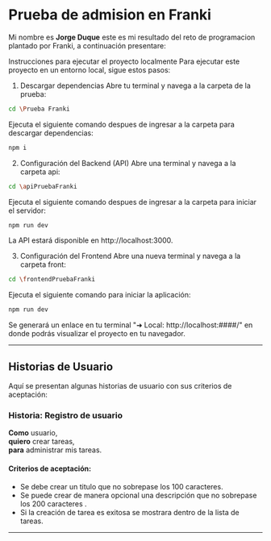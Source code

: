 # Prueba de admision en Franki

Mi nombre es **Jorge Duque** este es mi resultado del reto de programacion plantado por Franki, a continuación presentare:

Instrucciones para ejecutar el proyecto localmente
Para ejecutar este proyecto en un entorno local, sigue estos pasos:

1. Descargar dependencias
Abre tu terminal y navega a la carpeta de la prueba:
```sh
cd \Prueba Franki
```
Ejecuta el siguiente comando despues de ingresar a la carpeta para descargar dependencias:
```sh
npm i
```
2. Configuración del Backend (API)
Abre una terminal y navega a la carpeta api:
```sh
cd \apiPruebaFranki
```
Ejecuta el siguiente comando despues de ingresar a la carpeta para iniciar el servidor:
```sh
npm run dev
```
La API estará disponible en http://localhost:3000.

3. Configuración del Frontend
Abre una nueva terminal y navega a la carpeta front:
```sh
cd \frontendPruebaFranki
```
Ejecuta el siguiente comando para iniciar la aplicación:
```sh
npm run dev
```
Se generará un enlace en tu terminal "➜  Local:   http://localhost:####/" en donde podrás visualizar el proyecto en tu navegador.

---
## Historias de Usuario
Aquí se presentan algunas historias de usuario con sus criterios de aceptación:

### Historia: Registro de usuario
**Como** usuario,<br>
**quiero** crear tareas,<br>
**para** administrar mis tareas.

#### Criterios de aceptación:

- Se debe crear un titulo que no sobrepase los 100 caracteres.
- Se puede crear de manera opcional una descripción que no sobrepase los 200 caracteres .
- Si la creación de tarea es exitosa se mostrara dentro de la lista de tareas.
---
## 
